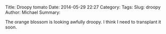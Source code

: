 Title: Droopy tomato
Date: 2014-05-29 22:27
Category: 
Tags: 
Slug: droopy
Author: Michael
Summary: 
<!-- Status: hidden -->
The orange blossom is looking awfully droopy.  I think I need to transplant it
soon.
